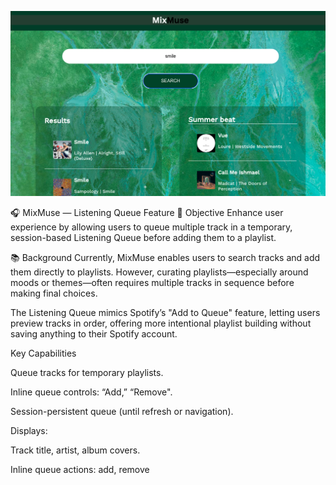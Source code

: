 ![Screenshot of MixMuse](./assets/screenshot.png)

🎧 MixMuse — Listening Queue Feature
🎯 Objective
Enhance user experience by allowing users to queue multiple track in a temporary, session-based Listening Queue before adding them to a playlist.

📚 Background
Currently, MixMuse enables users to search tracks and add them directly to playlists. However, curating playlists—especially around moods or themes—often requires multiple tracks in sequence before making final choices.

The Listening Queue mimics Spotify’s "Add to Queue" feature, letting users preview tracks in order, offering more intentional playlist building without saving anything to their Spotify account.

Key Capabilities

Queue tracks for temporary playlists.

Inline queue controls: “Add,” “Remove".

Session-persistent queue (until refresh or navigation).

Displays:

Track title, artist, album covers.

Inline queue actions: add, remove
